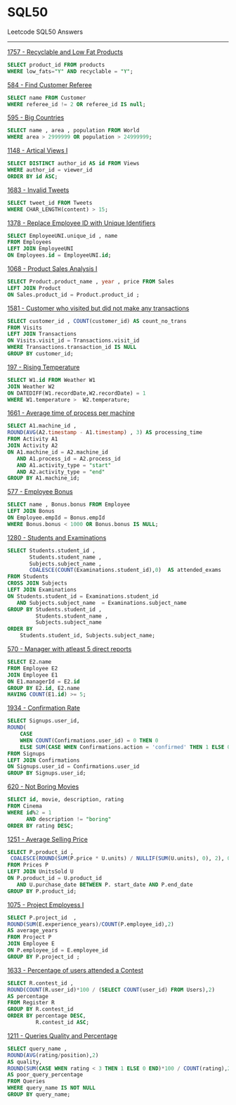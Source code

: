 # SQL50
Leetcode SQL50 Answers


---

[1757 - Recyclable and Low Fat Products](https://leetcode.com/problems/recyclable-and-low-fat-products/)
```sql
SELECT product_id FROM products
WHERE low_fats="Y" AND recyclable = "Y";
```

[584 - Find Customer Referee ](https://leetcode.com/problems/find-customer-referee/?envType=study-plan-v2&envId=top-sql-50)
```sql
SELECT name FROM Customer
WHERE referee_id != 2 OR referee_id IS null;
```

[595 - Big Countries ](https://leetcode.com/problems/big-countries/description/?envType=study-plan-v2&envId=top-sql-50)
```sql
SELECT name , area , population FROM World 
WHERE area > 2999999 OR population > 24999999;
```

[1148 - Artical Views I ](https://leetcode.com/problems/article-views-i/description/?envType=study-plan-v2&envId=top-sql-50)
```sql
SELECT DISTINCT author_id AS id FROM Views
WHERE author_id = viewer_id 
ORDER BY id ASC;
```

[1683 - Invalid Tweets ](https://leetcode.com/problems/invalid-tweets/description/?envType=study-plan-v2&envId=top-sql-50)
```sql
SELECT tweet_id FROM Tweets 
WHERE CHAR_LENGTH(content) > 15;
```

[1378 - Replace Employee ID with Unique Identifiers ](https://leetcode.com/problems/replace-employee-id-with-the-unique-identifier/description/?envType=study-plan-v2&envId=top-sql-50)
```sql
SELECT EmployeeUNI.unique_id , name 
FROM Employees
LEFT JOIN EmployeeUNI 
ON Employees.id = EmployeeUNI.id;
```

[1068 - Product Sales Analysis I ](https://leetcode.com/problems/product-sales-analysis-i/description/?envType=study-plan-v2&envId=top-sql-50)
```sql
SELECT Product.product_name , year , price FROM Sales
LEFT JOIN Product 
ON Sales.product_id = Product.product_id ;
```

[1581 - Customer who visited but did not make any transactions ](https://leetcode.com/problems/customer-who-visited-but-did-not-make-any-transactions/?envType=study-plan-v2&envId=top-sql-50)
```sql
SELECT customer_id , COUNT(customer_id) AS count_no_trans
FROM Visits
LEFT JOIN Transactions 
ON Visits.visit_id = Transactions.visit_id
WHERE Transactions.transaction_id IS NULL
GROUP BY customer_id;
```

[197 - Rising Temperature ](https://leetcode.com/problems/rising-temperature/?envType=study-plan-v2&envId=top-sql-50)
```sql
SELECT W1.id FROM Weather W1 
JOIN Weather W2
ON DATEDIFF(W1.recordDate,W2.recordDate) = 1
WHERE W1.temperature >  W2.temperature;
```

[1661 - Average time of process per machine ](https://leetcode.com/problems/average-time-of-process-per-machine/description/?envType=study-plan-v2&envId=top-sql-50)
```sql
SELECT A1.machine_id , 
ROUND(AVG(A2.timestamp - A1.timestamp) , 3) AS processing_time
FROM Activity A1
JOIN Activity A2
ON A1.machine_id = A2.machine_id
   AND A1.process_id = A2.process_id
   AND A1.activity_type = "start"
   AND A2.activity_type = "end"
GROUP BY A1.machine_id;   
```

[577 - Employee Bonus ](https://leetcode.com/problems/employee-bonus/?envType=study-plan-v2&envId=top-sql-50)
```sql
SELECT name , Bonus.bonus FROM Employee 
LEFT JOIN Bonus 
ON Employee.empId = Bonus.empId 
WHERE Bonus.bonus < 1000 OR Bonus.bonus IS NULL;   
```

[1280 - Students and Examinations ](https://leetcode.com/problems/students-and-examinations/description/?envType=study-plan-v2&envId=top-sql-50)
```sql
SELECT Students.student_id , 
       Students.student_name , 
       Subjects.subject_name ,
       COALESCE(COUNT(Examinations.student_id),0)  AS attended_exams
FROM Students
CROSS JOIN Subjects
LEFT JOIN Examinations
ON Students.student_id = Examinations.student_id 
   AND Subjects.subject_name  = Examinations.subject_name
GROUP BY Students.student_id ,
         Students.student_name ,
         Subjects.subject_name   
ORDER BY 
    Students.student_id, Subjects.subject_name;          
```


[570 - Manager with atleast 5 direct reports ](https://leetcode.com/problems/managers-with-at-least-5-direct-reports/description/?envType=study-plan-v2&envId=top-sql-50)
```sql
SELECT E2.name 
FROM Employee E2
JOIN Employee E1 
ON E1.managerId = E2.id
GROUP BY E2.id, E2.name
HAVING COUNT(E1.id) >= 5; 
```

[1934 - Confirmation Rate](https://leetcode.com/problems/confirmation-rate/?envType=study-plan-v2&envId=top-sql-50)
```sql
SELECT Signups.user_id, 
ROUND(
    CASE 
    WHEN COUNT(Confirmations.user_id) = 0 THEN 0
    ELSE SUM(CASE WHEN Confirmations.action = 'confirmed' THEN 1 ELSE 0 END) / COUNT(Confirmations.user_id) END ,2) AS confirmation_rate 
FROM Signups
LEFT JOIN Confirmations
ON Signups.user_id = Confirmations.user_id
GROUP BY Signups.user_id;
```

[620 - Not Boring Movies](https://leetcode.com/problems/not-boring-movies/?envType=study-plan-v2&envId=top-sql-50)
```sql
SELECT id, movie, description, rating
FROM Cinema 
WHERE id%2 = 1
      AND description != "boring"
ORDER BY rating DESC; 
```

[1251 - Average Selling Price](https://leetcode.com/problems/average-selling-price/description/?envType=study-plan-v2&envId=top-sql-50)
```sql
SELECT P.product_id ,
 COALESCE(ROUND(SUM(P.price * U.units) / NULLIF(SUM(U.units), 0), 2), 0) AS average_price
FROM Prices P
LEFT JOIN UnitsSold U
ON P.product_id = U.product_id
   AND U.purchase_date BETWEEN P. start_date AND P.end_date
GROUP BY P.product_id;  
```

[1075 - Project Employess I](https://leetcode.com/problems/project-employees-i/?envType=study-plan-v2&envId=top-sql-50)
```sql
SELECT P.project_id  , 
ROUND(SUM(E.experience_years)/COUNT(P.employee_id),2)
AS average_years
FROM Project P
JOIN Employee E
ON P.employee_id = E.employee_id
GROUP BY P.project_id ;
```

[1633 - Percentage of users attended a Contest](https://leetcode.com/problems/percentage-of-users-attended-a-contest/description/?envType=study-plan-v2&envId=top-sql-50)
```sql
SELECT R.contest_id ,
ROUND(COUNT(R.user_id)*100 / (SELECT COUNT(user_id) FROM Users),2)
AS percentage 
FROM Register R
GROUP BY R.contest_id
ORDER BY percentage DESC,
         R.contest_id ASC;

```

[1211 - Queries Quality and Percentage](https://leetcode.com/problems/queries-quality-and-percentage/?envType=study-plan-v2&envId=top-sql-50)
```sql
SELECT query_name ,
ROUND(AVG(rating/position),2)
AS quality, 
ROUND(SUM(CASE WHEN rating < 3 THEN 1 ELSE 0 END)*100 / COUNT(rating),2)
AS poor_query_percentage
FROM Queries
WHERE query_name IS NOT NULL
GROUP BY query_name;
```





